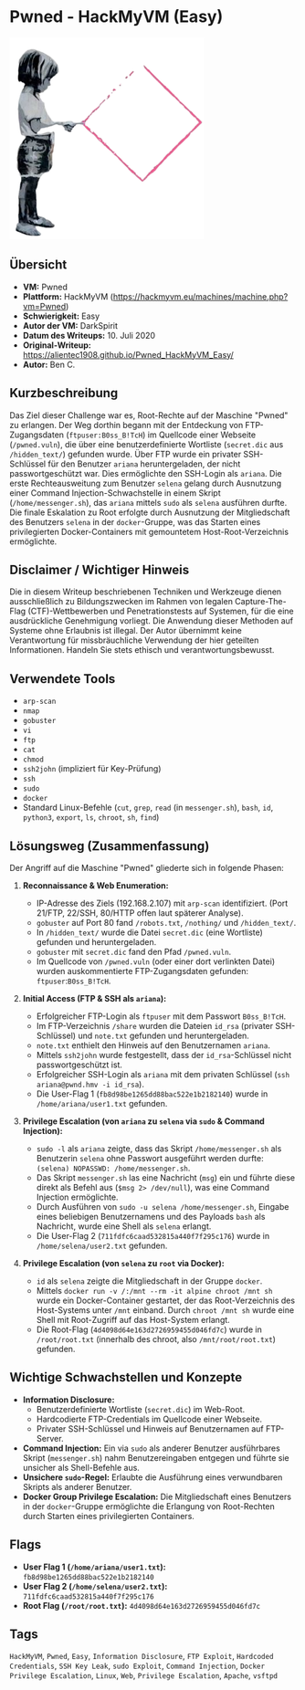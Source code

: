 # Pwned - HackMyVM (Easy)

![Pwned.png](Pwned.png)

## Übersicht

*   **VM:** Pwned
*   **Plattform:** HackMyVM (https://hackmyvm.eu/machines/machine.php?vm=Pwned)
*   **Schwierigkeit:** Easy
*   **Autor der VM:** DarkSpirit
*   **Datum des Writeups:** 10. Juli 2020
*   **Original-Writeup:** https://alientec1908.github.io/Pwned_HackMyVM_Easy/
*   **Autor:** Ben C.

## Kurzbeschreibung

Das Ziel dieser Challenge war es, Root-Rechte auf der Maschine "Pwned" zu erlangen. Der Weg dorthin begann mit der Entdeckung von FTP-Zugangsdaten (`ftpuser:B0ss_B!TcH`) im Quellcode einer Webseite (`/pwned.vuln`), die über eine benutzerdefinierte Wortliste (`secret.dic` aus `/hidden_text/`) gefunden wurde. Über FTP wurde ein privater SSH-Schlüssel für den Benutzer `ariana` heruntergeladen, der nicht passwortgeschützt war. Dies ermöglichte den SSH-Login als `ariana`. Die erste Rechteausweitung zum Benutzer `selena` gelang durch Ausnutzung einer Command Injection-Schwachstelle in einem Skript (`/home/messenger.sh`), das `ariana` mittels `sudo` als `selena` ausführen durfte. Die finale Eskalation zu Root erfolgte durch Ausnutzung der Mitgliedschaft des Benutzers `selena` in der `docker`-Gruppe, was das Starten eines privilegierten Docker-Containers mit gemountetem Host-Root-Verzeichnis ermöglichte.

## Disclaimer / Wichtiger Hinweis

Die in diesem Writeup beschriebenen Techniken und Werkzeuge dienen ausschließlich zu Bildungszwecken im Rahmen von legalen Capture-The-Flag (CTF)-Wettbewerben und Penetrationstests auf Systemen, für die eine ausdrückliche Genehmigung vorliegt. Die Anwendung dieser Methoden auf Systeme ohne Erlaubnis ist illegal. Der Autor übernimmt keine Verantwortung für missbräuchliche Verwendung der hier geteilten Informationen. Handeln Sie stets ethisch und verantwortungsbewusst.

## Verwendete Tools

*   `arp-scan`
*   `nmap`
*   `gobuster`
*   `vi`
*   `ftp`
*   `cat`
*   `chmod`
*   `ssh2john` (impliziert für Key-Prüfung)
*   `ssh`
*   `sudo`
*   `docker`
*   Standard Linux-Befehle (`cut`, `grep`, `read` (in `messenger.sh`), `bash`, `id`, `python3`, `export`, `ls`, `chroot`, `sh`, `find`)

## Lösungsweg (Zusammenfassung)

Der Angriff auf die Maschine "Pwned" gliederte sich in folgende Phasen:

1.  **Reconnaissance & Web Enumeration:**
    *   IP-Adresse des Ziels (192.168.2.107) mit `arp-scan` identifiziert. (Port 21/FTP, 22/SSH, 80/HTTP offen laut späterer Analyse).
    *   `gobuster` auf Port 80 fand `/robots.txt`, `/nothing/` und `/hidden_text/`.
    *   In `/hidden_text/` wurde die Datei `secret.dic` (eine Wortliste) gefunden und heruntergeladen.
    *   `gobuster` mit `secret.dic` fand den Pfad `/pwned.vuln`.
    *   Im Quellcode von `/pwned.vuln` (oder einer dort verlinkten Datei) wurden auskommentierte FTP-Zugangsdaten gefunden: `ftpuser`:`B0ss_B!TcH`.

2.  **Initial Access (FTP & SSH als `ariana`):**
    *   Erfolgreicher FTP-Login als `ftpuser` mit dem Passwort `B0ss_B!TcH`.
    *   Im FTP-Verzeichnis `/share` wurden die Dateien `id_rsa` (privater SSH-Schlüssel) und `note.txt` gefunden und heruntergeladen.
    *   `note.txt` enthielt den Hinweis auf den Benutzernamen `ariana`.
    *   Mittels `ssh2john` wurde festgestellt, dass der `id_rsa`-Schlüssel nicht passwortgeschützt ist.
    *   Erfolgreicher SSH-Login als `ariana` mit dem privaten Schlüssel (`ssh ariana@pwnd.hmv -i id_rsa`).
    *   Die User-Flag 1 (`fb8d98be1265dd88bac522e1b2182140`) wurde in `/home/ariana/user1.txt` gefunden.

3.  **Privilege Escalation (von `ariana` zu `selena` via `sudo` & Command Injection):**
    *   `sudo -l` als `ariana` zeigte, dass das Skript `/home/messenger.sh` als Benutzerin `selena` ohne Passwort ausgeführt werden durfte: `(selena) NOPASSWD: /home/messenger.sh`.
    *   Das Skript `messenger.sh` las eine Nachricht (`msg`) ein und führte diese direkt als Befehl aus (`$msg 2> /dev/null`), was eine Command Injection ermöglichte.
    *   Durch Ausführen von `sudo -u selena /home/messenger.sh`, Eingabe eines beliebigen Benutzernamens und des Payloads `bash` als Nachricht, wurde eine Shell als `selena` erlangt.
    *   Die User-Flag 2 (`711fdfc6caad532815a440f7f295c176`) wurde in `/home/selena/user2.txt` gefunden.

4.  **Privilege Escalation (von `selena` zu `root` via Docker):**
    *   `id` als `selena` zeigte die Mitgliedschaft in der Gruppe `docker`.
    *   Mittels `docker run -v /:/mnt --rm -it alpine chroot /mnt sh` wurde ein Docker-Container gestartet, der das Root-Verzeichnis des Host-Systems unter `/mnt` einband. Durch `chroot /mnt sh` wurde eine Shell mit Root-Zugriff auf das Host-System erlangt.
    *   Die Root-Flag (`4d4098d64e163d2726959455d046fd7c`) wurde in `/root/root.txt` (innerhalb des chroot, also `/mnt/root/root.txt`) gefunden.

## Wichtige Schwachstellen und Konzepte

*   **Information Disclosure:**
    *   Benutzerdefinierte Wortliste (`secret.dic`) im Web-Root.
    *   Hardcodierte FTP-Credentials im Quellcode einer Webseite.
    *   Privater SSH-Schlüssel und Hinweis auf Benutzernamen auf FTP-Server.
*   **Command Injection:** Ein via `sudo` als anderer Benutzer ausführbares Skript (`messenger.sh`) nahm Benutzereingaben entgegen und führte sie unsicher als Shell-Befehle aus.
*   **Unsichere `sudo`-Regel:** Erlaubte die Ausführung eines verwundbaren Skripts als anderer Benutzer.
*   **Docker Group Privilege Escalation:** Die Mitgliedschaft eines Benutzers in der `docker`-Gruppe ermöglichte die Erlangung von Root-Rechten durch Starten eines privilegierten Containers.

## Flags

*   **User Flag 1 (`/home/ariana/user1.txt`):** `fb8d98be1265dd88bac522e1b2182140`
*   **User Flag 2 (`/home/selena/user2.txt`):** `711fdfc6caad532815a440f7f295c176`
*   **Root Flag (`/root/root.txt`):** `4d4098d64e163d2726959455d046fd7c`

## Tags

`HackMyVM`, `Pwned`, `Easy`, `Information Disclosure`, `FTP Exploit`, `Hardcoded Credentials`, `SSH Key Leak`, `sudo Exploit`, `Command Injection`, `Docker Privilege Escalation`, `Linux`, `Web`, `Privilege Escalation`, `Apache`, `vsftpd`
